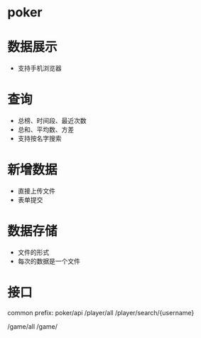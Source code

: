 poker
=====

# 数据展示
- 支持手机浏览器

# 查询
- 总榜、时间段、最近次数
- 总和、平均数、方差
- 支持按名字搜索

# 新增数据
- 直接上传文件
- 表单提交

# 数据存储
- 文件的形式
- 每次的数据是一个文件

# 接口
common prefix: poker/api
/player/all
/player/search/{username}

/game/all
/game/